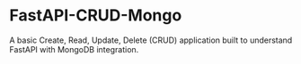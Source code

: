 # FastAPI-CRUD-Mongo

A basic Create, Read, Update, Delete (CRUD) application built to understand FastAPI with MongoDB integration.